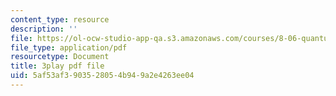 ```yaml
---
content_type: resource
description: ''
file: https://ol-ocw-studio-app-qa.s3.amazonaws.com/courses/8-06-quantum-physics-iii-spring-2018/5af53af3903528054b949a2e4263ee04_zUHOeWom7qs.pdf
file_type: application/pdf
resourcetype: Document
title: 3play pdf file
uid: 5af53af3-9035-2805-4b94-9a2e4263ee04
---
```

